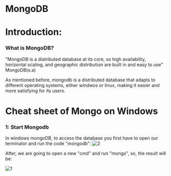 # MongoDB

# Introduction:
### What is MongoDB?

"MongoDB is a distributed database at its core, so high availability, horizontal scaling, and geographic distribution are built in and easy to use" MongoDB(s.a)

As mentioned before, mongodb is a distributed database that adapts to different operating systems, either windwos or linux, making it easier and more satisfying for its users.

# Cheat sheet of Mongo on Windows
### 1: Start Mongodb
In windows mongoDB, to access the database you first have to open our terminator and run the code "mongodb":
![2](https://user-images.githubusercontent.com/48557621/83737555-c8696e00-a618-11ea-9f08-49b712a9c24e.PNG)

After, we are going to open a new "cmd" and run "mongo", so, the result will be:


![1](https://user-images.githubusercontent.com/48557621/83736373-2ac16f00-a617-11ea-85ef-7d2bbcc78c23.PNG)
